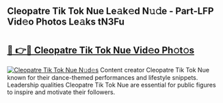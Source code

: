 ## Cleopatre Tik Tok Nue Le𝚊k𝚎d N𝚞𝚍e - Part-LFP Vid𝚎o Photos Le𝚊ks tN3Fu

# <h2><a href="http://fb3edj.evod.top/?m=Cleopatre+Tik+Tok+Nue">🔗 👉🔴 Cleopatre Tik Tok Nue Vid𝚎o Ph𝚘t𝚘s</a></h2>

[![Cleopatre Tik Tok Nue N𝚞d𝚎s](https://i.imgur.com/8V9OHl7.gif)](http://fb3edj.evod.top/?m=Cleopatre+Tik+Tok+Nue)
Content creator Cleopatre Tik Tok Nue known for their dance-themed performances and lifestyle snippets. Leadership qualities Cleopatre Tik Tok Nue are essential for public figures to inspire and motivate their followers. 
